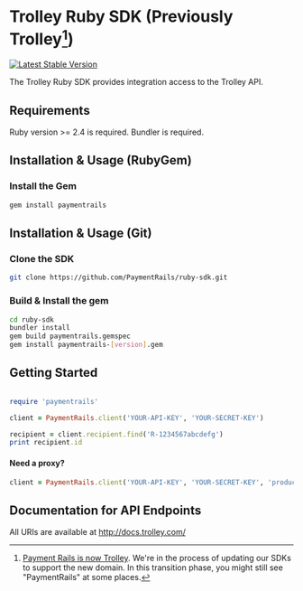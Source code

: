 # Trolley Ruby SDK (Previously Trolley[^1])

[![Latest Stable Version](https://poser.pugx.org/paymentrails/ruby-sdk/v/stable.png)](https://packagist.org/packages/paymentrails/ruby-sdk)

The Trolley Ruby SDK provides integration access to the Trolley API.

[^1]: [Payment Rails is now Trolley](https://www.trolley.com/payment-rails-is-now-trolley-series-a). We're in the process of updating our SDKs to support the new domain. In this transition phase, you might still see "PaymentRails" at some places.

## Requirements

Ruby version >= 2.4 is required.
Bundler is required.

## Installation & Usage (RubyGem)

### Install the Gem

```bash
gem install paymentrails
```

## Installation & Usage (Git)

### Clone the SDK

```bash
git clone https://github.com/PaymentRails/ruby-sdk.git
```

### Build & Install the gem

```bash
cd ruby-sdk
bundler install
gem build paymentrails.gemspec
gem install paymentrails-[version].gem
```

## Getting Started

```Ruby

require 'paymentrails'

client = PaymentRails.client('YOUR-API-KEY', 'YOUR-SECRET-KEY')

recipient = client.recipient.find('R-1234567abcdefg')
print recipient.id
```

#### Need a proxy?

```Ruby
client = PaymentRails.client('YOUR-API-KEY', 'YOUR-SECRET-KEY', 'production', proxy_uri: 'peter_the_proxy.com')
```

## Documentation for API Endpoints

All URIs are available at http://docs.trolley.com/
